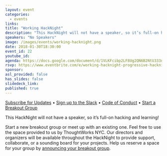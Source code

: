 ```yaml
---
layout: event
categories:
  - events
links:
title: "Working HackNight"
description: "This HackNight will not have a speaker, so it’s full-on hacking and learning!"
speakers: "No Speakers"
image: /images/events/working-hacknight.png
date: 2018-01-30T18:30:00
event_id: 22
youtube_id:
agenda: https://docs.google.com/document/d/1VLKFcibp2LF8Ug2QN6B2NtU333nCAK8zohimzlEHWRs/edit#
rsvp: https://www.eventbrite.com/e/working-hacknight-progressive-hacknight-jan-30-2018-tickets-42430029360
sponsor:
asl_provided: false
has_slides: false
slidedeck_link:
published: true
---
```



[Subscribe for Updates](https://proghacknight.us16.list-manage.com/subscribe?u=597c1a32f8812c62dfc1126f5&id=90e62cddff) • [Sign up to the Slack](https://join.slack.com/t/progressivehacknight/shared_invite/enQtMjY4MTkyMzg4OTYxLWU2MGRiZTMwY2NkZDk2ZmJhZDA3NDc5MjAxOWI1MTM1ZjRkYjJmODFkYTc4ZjQzMTJiNTNhNGJiZTEwZjQ0OWQ) • [Code of Conduct](http://www.progressivehacknight.org/culture/2017/07/01/code-of-conduct.html)  • [Start a Breakout Group](http://www.progressivehacknight.org/breakouts.html)

This HackNight will not have a speaker, so it’s full-on hacking and learning!

Start a new breakout group or meet up with an existing one. Feel free to use the space provided to us by ThoughtWorks NYC. Our directors and organizers will be available throughout the HackNight to provide support, collaborate, or a sounding board for your projects. Help us reserve a space for your group by [announcing your breakout group](https://goo.gl/forms/c7byVXz8xxdmRNr93).
